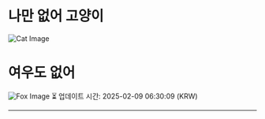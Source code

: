 
# 나만 없어 고양이

![Cat Image](https://cdn2.thecatapi.com/images/cv7.jpg)

# 여우도 없어
![Fox Image](https://randomfox.ca/images/92.jpg)
⏳ 업데이트 시간: 2025-02-09 06:30:09 (KRW)

---
